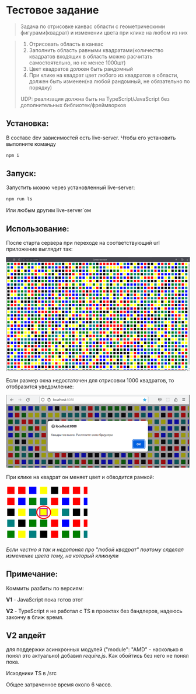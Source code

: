 # Тестовое задание

> Задача по отрисовке канвас области с геометрическими фигурами(квадрат) и изменении цвета при клике на любом из них

> 1.  Отрисовать область в канвас
> 2.  Заполнить область равными квадратами(количество квадратов входящих в область можно расчитать самостоятельно, но не менее 1000шт)
> 3.  Цвет квадратов должен быть рандомный
> 4.  При клике на квадрат цвет любого из квадратов в области, должен быть изменен(на любой рандомный, не обязательно по порядку)
>
> UDP: реализация должна быть на TypeScript/JavaScript без дополнительных библиотек/фреймворков

## Установка:

В составе dev зависимостей есть live-server. Чтобы его установить выполните команду

```bash
npm i
```

## Запуск:

Запустить можно через установленный live-server:

```bash
npm run ls
```

Или любым другим live-server`ом

## Использование:

После старта сервера при переходе на соответствующий url приложение выглядит так:

![start page](./docs/images/start.png)

Если размер окна недостаточен для отрисовки 1000 квадратов, то отобразится уведомление:

![alert](./docs/images/alert.png)

При клике на квадрат он меняет цвет и обводится рамкой:

![selected rectangle](./docs/images/selected.png)

_Если честно я так и недопонял про "любой квадрат" поэтому слделал изменение цвета тому, на который кликнули_

## Примечание:

Коммиты разбиты по версиям:

**V1** - JavaScript пока готов этот

**V2** - TypeScript я не работал с TS в проектах без бандлеров, надеюсь закончу в ближ время.

## V2 апдейт

для поддержки асинхронных модулей ("module": "AMD" - насколько я понял это актуально) добавил _require.js_. Как обойтись без него не понял пока.

Исходники TS в /src

Общее затраченное время около 6 часов.
